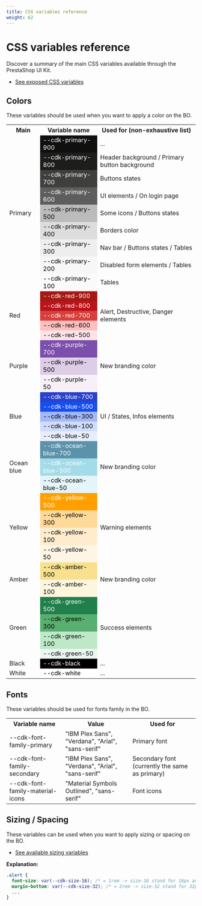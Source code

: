 ```yaml
---
title: CSS variables reference
weight: 62
---
```


# CSS variables reference

Discover a summary of the main CSS variables available through the PrestaShop UI Kit.

- <a href="https://github.com/PrestaShop/prestashop-ui-kit/blob/develop/scss/_root.scss" target="_blank">See exposed CSS variables</a>

## Colors

These variables should be used when you want to apply a color on the BO.

<table>
  <tr>
    <th>Main</th>
    <th>Variable name</th>
    <th>Used for (non-exhaustive list)</th>
  </tr>
  <!-- PRIMARY -->
  <tr>
    <td rowspan="9">Primary</td>
    <td style="background:#101010;color:white;">--cdk-primary-900</td>
    <td>...</td>
  </tr>
  <tr>
    <td style="background:#1d1d1b;color:white;">--cdk-primary-800</td>
    <td>Header background / Primary button background</td>
  </tr>
  <tr>
    <td style="background:#3f3f3d;color:white;">--cdk-primary-700</td>
    <td>Buttons states</td>
  </tr>
  <tr>
    <td style="background:#5e5e5e;color:white;">--cdk-primary-600</td>
    <td>UI elements / On login page</td>
  </tr>
  <tr>
    <td style="background:#bbb;color:black;">--cdk-primary-500</td>
    <td>Some icons / Buttons states</td>
  </tr>
  <tr>
    <td style="background:#ddd;color:black;">--cdk-primary-400</td>
    <td>Borders color</td>
  </tr>
  <tr>
    <td style="background:#eee;color:black;">--cdk-primary-300</td>
    <td>Nav bar / Buttons states / Tables</td>
  </tr>
  <tr>
    <td style="background:#f7f7f7;color:black;">--cdk-primary-200</td>
    <td>Disabled form elements / Tables</td>
  </tr>
  <tr>
    <td style="background:#fafafa;color:black;">--cdk-primary-100</td>
    <td>Tables</td>
  </tr>
  <!-- RED -->
  <tr>
    <td rowspan="5">Red</td>
    <td style="background:#a41913;color:white;">--cdk-red-900</td>
    <td rowspan="5">Alert, Destructive, Danger elements</td>
  </tr>
  <tr>
    <td style="background:#ba151a;color:white;">--cdk-red-800</td>
  </tr>
  <tr>
    <td style="background:#d63f3c;color:white;">--cdk-red-700</td>
  </tr>
  <tr>
    <td style="background:#fdbfbf;color:black;">--cdk-red-600</td>
  </tr>
  <tr>
    <td style="background:#ffe4e6;color:black;">--cdk-red-500</td>
  </tr>
  <!-- PURPLE -->
  <tr>
    <td rowspan="3">Purple</td>
    <td style="background:#7b4fac;color:white;">--cdk-purple-700</td>
    <td rowspan="3">New branding color</td>
  </tr>
  <tr>
    <td style="background:#decde7;color:black;">--cdk-purple-500</td>
  </tr>
  <tr>
    <td style="background:#f8f0f7;color:black;">--cdk-purple-50</td>
  </tr>
  <!-- BLUE -->
  <tr>
    <td rowspan="5">Blue</td>
    <td style="background:#2942cc;color:white;">--cdk-blue-700</td>
    <td rowspan="5">UI / States, Infos elements</td>
  </tr>
  <tr>
    <td style="background:#174eef;color:white;">--cdk-blue-500</td>
  </tr>
  <tr>
    <td style="background:#a2b8f9;color:black;">--cdk-blue-300</td>
  </tr>
  <tr>
    <td style="background:#d1dcfc;color:black;">--cdk-blue-100</td>
  </tr>
  <tr>
    <td style="background:#e8edfd;color:black;">--cdk-blue-50</td>
  </tr>
  <!-- OCEAN BLUE -->
  <tr>
    <td rowspan="3">Ocean blue</td>
    <td style="background:#5c92aa;color:white;">--cdk-ocean-blue-700</td>
    <td rowspan="3">New branding color</td>
  </tr>
  <tr>
    <td style="background:#a4dbe8;color:white;">--cdk-ocean-blue-500</td>
  </tr>
  <tr>
    <td style="background:#e4f4f8;color:black;">--cdk-ocean-blue-50</td>
  </tr>
  <!-- YELLOW -->
  <tr>
    <td rowspan="4">Yellow</td>
    <td style="background:#ffa000;color:white;">--cdk-yellow-500</td>
    <td rowspan="4">Warning elements</td>
  </tr>
  <tr>
    <td style="background:#ffd999;color:black;">--cdk-yellow-300</td>
  </tr>
  <tr>
    <td style="background:#ffeccc;color:black;">--cdk-yellow-100</td>
  </tr>
  <tr>
    <td style="background:#fff5e5;color:black;">--cdk-yellow-50</td>
  </tr>
  <!-- AMBER -->
  <tr>
    <td rowspan="2">Amber</td>
    <td style="background:#f8e08e;color:black;">--cdk-amber-500</td>
    <td rowspan="2">New branding color</td>
  </tr>
  <tr>
    <td style="background:#fdf6dd;color:black;">--cdk-amber-100</td>
  </tr>
  <!-- GREEN -->
  <tr>
    <td rowspan="4">Green</td>
    <td style="background:#207f4b;color:white;">--cdk-green-500</td>
    <td rowspan="4">Success elements</td>
  </tr>
  <tr>
    <td style="background:#59af70;color:black;">--cdk-green-300</td>
  </tr>
  <tr>
    <td style="background:#bde9c9;color:black;">--cdk-green-100</td>
  </tr>
  <tr>
    <td style="background:#eaf8ef;color:black;">--cdk-green-50</td>
  </tr>
  <!-- COMMON -->
  <tr>
    <td>Black</td>
    <td style="background:#000;color:white;">--cdk-black</td>
    <td>...</td>
  </tr>
  <tr>
    <td>White</td>
    <td style="background:#fff;color:black;">--cdk-white</td>
    <td>...</td>
  </tr>
</table>

## Fonts

These variables should be used for fonts family in the BO.

<table>
  <tr>
  <th>Variable name</th>
  <th>Value</th>
  <th>Used for</th>
  </tr>
  <tr>
    <td>--cdk-font-family-primary</td>
    <td>"IBM Plex Sans", "Verdana", "Arial", "sans-serif"</td>
    <td>Primary font</td>
  </tr>
  <tr>
    <td>--cdk-font-family-secondary</td>
    <td>"IBM Plex Sans", "Verdana", "Arial", "sans-serif"</td>
    <td>Secondary font (currently the same as primary)</td>
  </tr>
  <tr>
    <td>--cdk-font-family-material-icons</td>
    <td>"Material Symbols Outlined", "sans-serif"</td>
    <td>Font icons</td>
  </tr>
</table>

## Sizing / Spacing

These variables can be used when you want to apply sizing or spacing on the BO.

- <a href="https://github.com/PrestaShop/prestashop-ui-kit/blob/1c255d96d79c69e2d3e0dd1712f76379941c06bb/scss/_root.scss#L74" target="_blank">See available sizing variables</a>

**Explanation:**

```CSS
.alert {
  font-size: var(--cdk-size-16); /* = 1rem -> size-16 stand for 16px and variables values are in rem */
  margin-bottom: var(--cdk-size-32); /* = 2rem -> size-32 stand for 32px and variables values are in rem */
  ...
}
```
